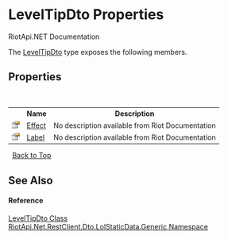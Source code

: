 # LevelTipDto Properties
RiotApi.NET Documentation 

The <a href="a5df8486-8bc7-4295-f4d3-a69c35b8b73e">LevelTipDto</a> type exposes the following members.


## Properties
&nbsp;<table><tr><th></th><th>Name</th><th>Description</th></tr><tr><td>![Public property](media/pubproperty.gif "Public property")</td><td><a href="13cebbe2-1179-b280-9219-3a67fae20184">Effect</a></td><td>
No description available from Riot Documentation</td></tr><tr><td>![Public property](media/pubproperty.gif "Public property")</td><td><a href="3a0f4cff-9b15-f579-e1d0-d5e45134bb17">Label</a></td><td>
No description available from Riot Documentation</td></tr></table>&nbsp;
<a href="#leveltipdto-properties">Back to Top</a>

## See Also


#### Reference
<a href="a5df8486-8bc7-4295-f4d3-a69c35b8b73e">LevelTipDto Class</a><br /><a href="304beb8e-603a-7dd9-9522-85c438524038">RiotApi.Net.RestClient.Dto.LolStaticData.Generic Namespace</a><br />